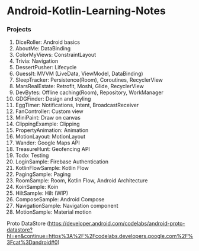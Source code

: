 # Android-Kotlin-Learning-Notes

### Projects

1. DiceRoller: Android basics
2. AboutMe: DataBinding
3. ColorMyViews: ConstraintLayout
4. Trivia: Navigation
5. DessertPusher: Lifecycle
6. GuessIt: MVVM (LiveData, ViewModel, DataBinding)
7. SleepTracker: Persistence(Room), Coroutines, RecyclerView
8. MarsRealEstate: Retrofit, Moshi, Glide, RecyclerView
9. DevBytes: Offline caching(Room), Repository, WorkManager
10. GDGFinder: Design and styling
11. EggTimer: Notifications, Intent, BroadcastReceiver
12. FanController: Custom view
13. MiniPaint: Draw on canvas
14. ClippingExample: Clipping
15. PropertyAnimation: Animation
16. MotionLayout: MotionLayout
17. Wander: Google Maps API
18. TreasureHunt: Geofencing API
19. Todo: Testing
20. LoginSample: Firebase Authentication
21. KotlinFlowSample: Kotlin Flow
22. PagingSample: Paging
23. RoomSample: Room, Kotlin Flow, Android Architecture
24. KoinSample: Koin
25. HiltSample: Hilt (WIP)
26. ComposeSample: Android Compose
27. NavigationSample: Navigation component
28. MotionSample: Material motion



Proto DataStore (https://developer.android.com/codelabs/android-proto-datastore?hl=en&continue=https%3A%2F%2Fcodelabs.developers.google.com%2F%3Fcat%3Dandroid#0)
